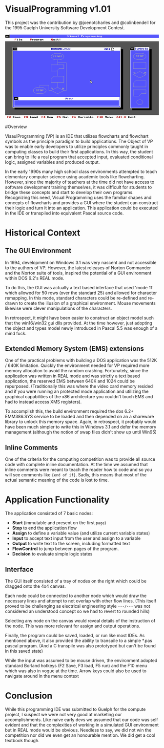 # VisualProgramming v1.01
This project was the contribution by @joenotcharles and @colinbendell for the 1995 Guelph University Software Development Contest. 

![VP 1.01 Screenshot from 1995](vp.png)

#Overview

VisaulProgramming (VP) is an IDE that utilizes flowcharts and flowchart symbols as the principle paradigm to build applications. The Object of VP was to enable early developers to utilize principles commonly taught in computing classes to build their first applications. In this way, the student can bring to life a real program that accepted input, evaluated conditional logic, assigned variables and produced output. 

In the early 1990s many high school class environments attempted to teach elementary computer science using academic tools like flowcharting. However, since the majority of teachers at the time did not have access to software development training themselves, it was difficult for students to bridge these concepts and start to develop their own programs. Recognizing this need, Visual Programming uses the familiar shapes and concepts of flowcharts and provides a GUI where the student can construct their logic and turn it into an application. This application could be executed in the IDE or transpiled into equivalent Pascal source code.

# Historical Context

## The GUI Environment

In 1994, development on Windows 3.1 was very nascent and not accessible to the authors of VP. However, the latest releases of Norton Commander and the Norton suite of tools, inspired the potential of a GUI environment within DOS 6.2's REAL mode.

To do this, the GUI was actually a text based interface that used 'mode 11' which allowed for 50 rows (over the standard 25) and allowed for character remapping. In this mode, standard characters could be re-defined and re-drawn to create the illusion of a graphical environment. Mouse movements likewise were clever manipulations of the characters. 

In retrospect, it might have been easier to construct an object model such that the win16/win32 gui dlls provided. At the time however, just adopting the object and types model newly introduced in Pascal 5.5 was enough of a mind fuck.

## Extended Memory System (EMS) extensions
One of the practical problems with building a DOS application was the 512K / 640K limitation. Quickly the environment needed for VP required more memory allocation to avoid the random crashing. Fortunately, since the application was written in REAL mode and was strictly a text based application, the reserved EMS between 640K and 1024 could be repurposed. (Traditionally this was where the video card memory resided and if you were running an protected mode application and utilizing the graphical capabilities of the x86 architecture you couldn't touch EMS and had to instead access XMS registers).

To accomplish this, the build environment required the dos 6.2+ EMM386.SYS service to be loaded and then depended on an a shareware library to unlock this memory space. Again, in retrospect, it probably would have been much simpler to write this in Windows 3.1 and defer the memory management (although the notion of swap files didn't show up until Win95)

## Inline Comments
One of the criteria for the computing competition was to provide all source code with complete inline documentation. At the time we assumed that inline comments were meant to teach the reader how to code and so you will see comments like `{end of if}`. Sadly, this means that most of the actual semantic meaning of the code is lost to time.

# Application Functionality
The application consisted of 7 basic nodes:
* **Start** (immutable and present on the first `page`)
* **Stop** to end the application flow
* **Assign** to define a variable value (and utilize current variable states) 
* **Input** to accept text input from the user and assign to a variable
* **Output** to write text to the screen, including formatted text
* **FlowControl** to jump between pages of the program. 
* **Decision** to evaluate simple logic states

## Interface
The GUI itself consisted of a tray of nodes on the right which could be dragged onto the 4x4 canvas. 

Each node could be connected to another node which would draw the necessary lines and attempt to not overlap with other flow lines. (This itself proved to be challenging as electrical engineering style `---/---` was not considered an understood concept so we had to revert to rounded hills)

Selecting any node on the canvas would reveal details of the instruction of the node. This was more relevant for assign and output operations.

Finally, the program could be saved, loaded, or run like most IDEs. As mentioned above, it also provided the ability to transpile to a simple *.pas pascal program. (And a C transpile was also prototyped but can't be found in this saved state)

While the input was assumed to be mouse driven, the environment adopted standard Borland hotkeys (F2 Save, F3 load, F5 run) and the F10 menu which was also in vogue at the time. Arrow keys could also be used to navigate around in the menu context

# Conclusion
While this programming IDE was submitted to Guelph for the compute project, I suspect we were not very good at marketing our accomplishments. Like naive early devs we assumed that our code was self evident and that the complexities of working in a simulated GUI environment but in REAL mode would be obvious. Needless to say, we did not win the competition nor did we even get an honourable mention. We did get a cool textbook though. 
